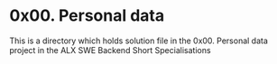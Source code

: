 # 0x00. Personal data

This is a directory which holds solution file in the 0x00. Personal data project in the ALX SWE Backend Short Specialisations
